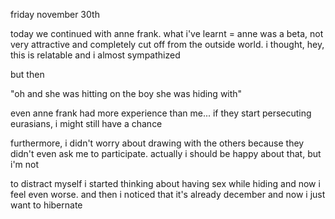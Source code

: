 friday november 30th


today we continued with anne frank. what i've learnt = anne was a beta, not very attractive and completely cut off from the outside world. i thought, hey, this is relatable and i almost sympathized


but then


"oh and she was hitting on the boy she was hiding with"


even anne frank had more experience than me... if they start persecuting eurasians, i might still have a chance


furthermore, i didn't worry about drawing with the others because they didn't even ask me to participate. actually i should be happy about that, but i'm not


to distract myself i started thinking about having sex while hiding and now i feel even worse. and then i noticed that it's already december and now i just want to hibernate 
